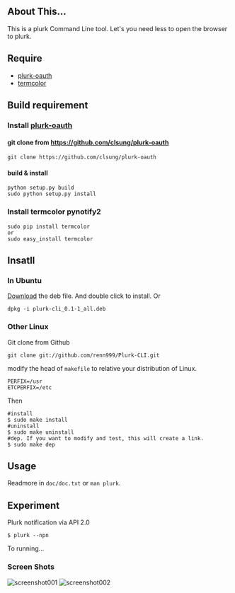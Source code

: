 ## About This...

This is a plurk Command Line tool. Let's you need less to open the browser to plurk.

## Require

* [plurk-oauth](https://github.com/clsung/plurk-oauth)
* [termcolor](http://pypi.python.org/pypi/termcolor)

## Build requirement

### Install [plurk-oauth](https://github.com/clsung/plurk-oauth)

#### git clone from https://github.com/clsung/plurk-oauth
    
    git clone https://github.com/clsung/plurk-oauth

#### build & install
    
    python setup.py build
    sudo python setup.py install

### Install termcolor pynotify2

    sudo pip install termcolor
    or
    sudo easy_install termcolor

## Insatll

### In Ubuntu

[Download](https://github.com/downloads/renn999/Plurk-CLI/plurk-cli_0.1-1_all.deb) the deb file. And double click to install. Or
```
dpkg -i plurk-cli_0.1-1_all.deb
```

### Other Linux

Git clone from Github
```
git clone git://github.com/renn999/Plurk-CLI.git
```

modify the head of `makefile` to relative your distribution of Linux.
```
PERFIX=/usr
ETCPERFIX=/etc
```
Then
```
#install
$ sudo make install
#uninstall
$ sudo make uninstall
#dep. If you want to modify and test, this will create a link.
$ sudo make dep
```

## Usage

Readmore in `doc/doc.txt` or `man plurk`.

## Experiment

Plurk notification via API 2.0
```
$ plurk --npn
```
To running...

### Screen Shots
![screenshot001](http://www.renn999.twbbs.org/Plurk-CLI/screenshot/Screenshot001.png)
![screenshot002](http://www.renn999.twbbs.org/Plurk-CLI/screenshot/Screenshot002.png)
